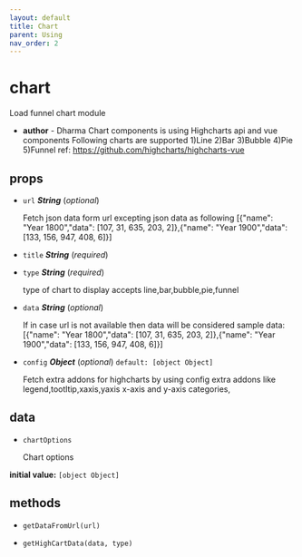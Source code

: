```yaml
---
layout: default
title: Chart
parent: Using
nav_order: 2
---
```


# chart 

Load funnel chart module 

- **author** - Dharma
  Chart components is using Highcharts api and vue components
  Following charts are supported
  1)Line
  2)Bar
  3)Bubble
  4)Pie
  5)Funnel
  ref: https://github.com/highcharts/highcharts-vue 

## props 

- `url` ***String*** (*optional*) 

  Fetch json data form url
  excepting json data as following
  [{"name": "Year 1800","data": [107, 31, 635, 203, 2]},{"name": "Year 1900","data": [133, 156, 947, 408, 6]}] 

- `title` ***String*** (*required*) 

- `type` ***String*** (*required*) 

  type of chart to display
  accepts
  line,bar,bubble,pie,funnel 

- `data` ***String*** (*optional*) 

  If in case url is not available
  then data will be considered
  sample data:
  [{"name": "Year 1800","data": [107, 31, 635, 203, 2]},{"name": "Year 1900","data": [133, 156, 947, 408, 6]}] 

- `config` ***Object*** (*optional*) `default: [object Object]` 

  Fetch extra addons for highcharts by using config
  extra addons like legend,tootltip,xaxis,yaxis
  x-axis and y-axis categories, 

## data 

- `chartOptions` 

  Chart options 

**initial value:** `[object Object]` 

## methods 

- `getDataFromUrl(url)` 

- `getHighCartData(data, type)` 

